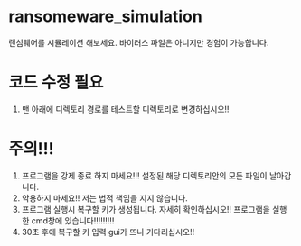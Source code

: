 # ransomeware_simulation
랜섬웨어를 시뮬레이션 해보세요. 바이러스 파일은 아니지만 경험이 가능합니다.

# 코드 수정 필요
1. 맨 아래에 디렉토리 경로를 테스트할 디렉토리로 변경하십시오!!

# 주의!!!
1. 프로그램을 강제 종료 하지 마세요!!! 설정된 해당 디렉토리안의 모든 파일이 날아갑니다.
2. 악용하지 마세요!! 저는 법적 책임을 지지 않습니다.
3. 프로그램 실행시 복구할 키가 생성됩니다. 자세히 확인하십시오!! 프로그램을 실행한 cmd창에 있습니다!!!!!!!!!
4. 30초 후에 복구할 키 입력 gui가 뜨니 기다리십시오!!
